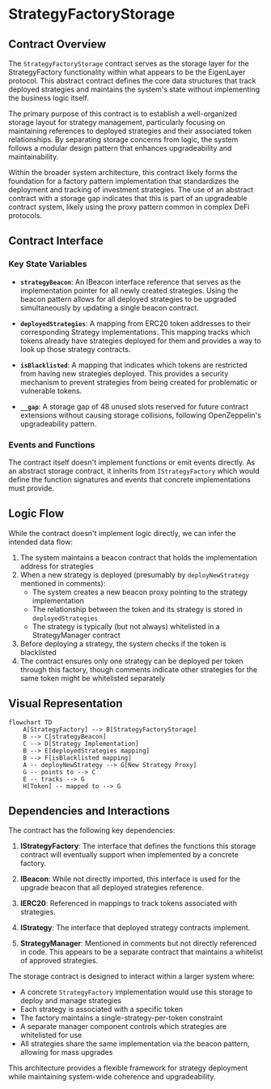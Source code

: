 # StrategyFactoryStorage

## Contract Overview

The `StrategyFactoryStorage` contract serves as the storage layer for the StrategyFactory functionality within what appears to be the EigenLayer protocol. This abstract contract defines the core data structures that track deployed strategies and maintains the system's state without implementing the business logic itself.

The primary purpose of this contract is to establish a well-organized storage layout for strategy management, particularly focusing on maintaining references to deployed strategies and their associated token relationships. By separating storage concerns from logic, the system follows a modular design pattern that enhances upgradeability and maintainability.

Within the broader system architecture, this contract likely forms the foundation for a factory pattern implementation that standardizes the deployment and tracking of investment strategies. The use of an abstract contract with a storage gap indicates that this is part of an upgradeable contract system, likely using the proxy pattern common in complex DeFi protocols.

## Contract Interface

### Key State Variables

- **`strategyBeacon`**: An IBeacon interface reference that serves as the implementation pointer for all newly created strategies. Using the beacon pattern allows for all deployed strategies to be upgraded simultaneously by updating a single beacon contract.

- **`deployedStrategies`**: A mapping from ERC20 token addresses to their corresponding Strategy implementations. This mapping tracks which tokens already have strategies deployed for them and provides a way to look up those strategy contracts.

- **`isBlacklisted`**: A mapping that indicates which tokens are restricted from having new strategies deployed. This provides a security mechanism to prevent strategies from being created for problematic or vulnerable tokens.

- **`__gap`**: A storage gap of 48 unused slots reserved for future contract extensions without causing storage collisions, following OpenZeppelin's upgradeability pattern.

### Events and Functions

The contract itself doesn't implement functions or emit events directly. As an abstract storage contract, it inherits from `IStrategyFactory` which would define the function signatures and events that concrete implementations must provide.

## Logic Flow

While the contract doesn't implement logic directly, we can infer the intended data flow:

1. The system maintains a beacon contract that holds the implementation address for strategies
2. When a new strategy is deployed (presumably by `deployNewStrategy` mentioned in comments):
   - The system creates a new beacon proxy pointing to the strategy implementation
   - The relationship between the token and its strategy is stored in `deployedStrategies`
   - The strategy is typically (but not always) whitelisted in a StrategyManager contract
3. Before deploying a strategy, the system checks if the token is blacklisted
4. The contract ensures only one strategy can be deployed per token through this factory, though comments indicate other strategies for the same token might be whitelisted separately

## Visual Representation

```mermaid
flowchart TD
    A[StrategyFactory] --> B[StrategyFactoryStorage]
    B --> C[strategyBeacon]
    C --> D[Strategy Implementation]
    B --> E[deployedStrategies mapping]
    B --> F[isBlacklisted mapping]
    A -- deployNewStrategy --> G[New Strategy Proxy]
    G -- points to --> C
    E -- tracks --> G
    H[Token] -- mapped to --> G
```

## Dependencies and Interactions

The contract has the following key dependencies:

1. **IStrategyFactory**: The interface that defines the functions this storage contract will eventually support when implemented by a concrete factory.

2. **IBeacon**: While not directly imported, this interface is used for the upgrade beacon that all deployed strategies reference.

3. **IERC20**: Referenced in mappings to track tokens associated with strategies.

4. **IStrategy**: The interface that deployed strategy contracts implement.

5. **StrategyManager**: Mentioned in comments but not directly referenced in code. This appears to be a separate contract that maintains a whitelist of approved strategies.

The storage contract is designed to interact within a larger system where:

- A concrete `StrategyFactory` implementation would use this storage to deploy and manage strategies
- Each strategy is associated with a specific token
- The factory maintains a single-strategy-per-token constraint
- A separate manager component controls which strategies are whitelisted for use
- All strategies share the same implementation via the beacon pattern, allowing for mass upgrades

This architecture provides a flexible framework for strategy deployment while maintaining system-wide coherence and upgradeability.